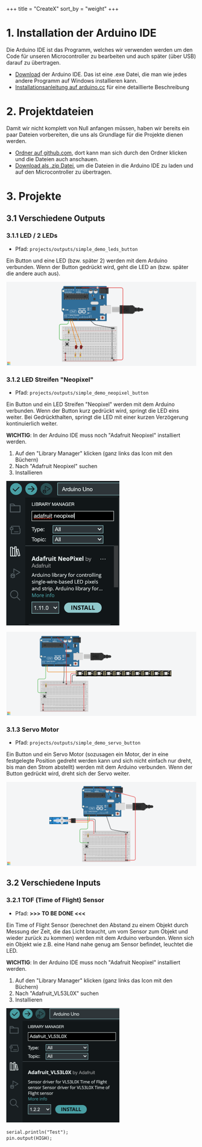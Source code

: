 +++
title = "CreateX"
sort_by = "weight"
+++

# 1. Installation der Arduino IDE
Die Arduino IDE ist das Programm, welches wir verwenden werden um den Code für unseren Microcontroller zu bearbeiten und auch später (über USB) darauf zu übertragen.

- [Download](https://downloads.arduino.cc/arduino-ide/arduino-ide_2.1.0_Windows_64bit.exe) der Arduino IDE. Das ist eine .exe Datei, die man wie jedes andere Programm auf Windows installieren kann.
- [Installationsanleitung auf arduino.cc](https://docs.arduino.cc/software/ide-v2/tutorials/getting-started/ide-v2-downloading-and-installing) für eine detaillierte Beschreibung


# 2. Projektdateien
Damit wir nicht komplett von Null anfangen müssen, haben wir bereits ein paar Dateien vorbereiten, die uns als Grundlage für die Projekte dienen werden.
- [Ordner auf github.com](https://github.com/CreateX-org/workshop), dort kann man sich durch den Ordner klicken und die Dateien auch anschauen.
- [Download als .zip Datei](https://github.com/CreateX-org/workshop/archive/refs/heads/main.zip), um die Dateien in die Arduino IDE zu laden und auf den Microcontroller zu übertragen.

# 3. Projekte
## 3.1 Verschiedene Outputs
### 3.1.1 LED / 2 LEDs
- Pfad: `projects/outputs/simple_demo_leds_button`

Ein Button und eine LED (bzw. später 2) werden mit dem Arduino verbunden.
Wenn der Button gedrückt wird, geht die LED an (bzw. später die andere auch aus).

![](/images/Button_and_2_LEDs.png)

### 3.1.2 LED Streifen "Neopixel"
- Pfad: `projects/outputs/simple_demo_neopixel_button`

Ein Button und ein LED Streifen "Neopixel" werden mit dem Arduino verbunden.
Wenn der Button kurz gedrückt wird, springt die LED eins weiter.
Bei Gedrückthalten, springt die LED mit einer kurzen Verzögerung kontinuierlich weiter.

**WICHTIG**:
In der Arduino IDE muss noch "Adafruit Neopixel" installiert werden.

1. Auf den "Library Manager" klicken (ganz links das Icon mit den Büchern)
2. Nach "Adafruit Neopixel" suchen
3. Installieren

<img src="/images/Arduino_install_neopixel.png" width = 300px/>

![](/images/Button_and_Neopixel.png)

### 3.1.3 Servo Motor
- Pfad: `projects/outputs/simple_demo_servo_button`

Ein Button und ein Servo Motor (sozusagen ein Motor, der in eine festgelegte Position gedreht werden kann und sich nicht einfach nur dreht, bis man den Strom abstellt) werden mit dem Arduino verbunden.
Wenn der Button gedrückt wird, dreht sich der Servo weiter.


![](/images/Button_and_Servo.png)

## 3.2 Verschiedene Inputs

### 3.2.1 TOF (Time of Flight) Sensor

- Pfad: **>>> TO BE DONE <<<**

Ein Time of Flight Sensor (berechnet den Abstand zu einem Objekt durch Messung der Zeit, die das Licht braucht, um vom Sensor zum Objekt und wieder zurück zu kommen) werden mit dem Arduino verbunden.
Wenn sich ein Objekt wie z.B. eine Hand nahe genug am Sensor befindet, leuchtet die LED.

**WICHTIG**:
In der Arduino IDE muss noch "Adafruit Neopixel" installiert werden.

1. Auf den "Library Manager" klicken (ganz links das Icon mit den Büchern)
2. Nach "Adafruit_VL53L0X" suchen
3. Installieren

<img src="/images/Arduino_install_tof.png" width = 300px/>



```c, linenos
serial.println("Test");
pin.output(HIGH);
```